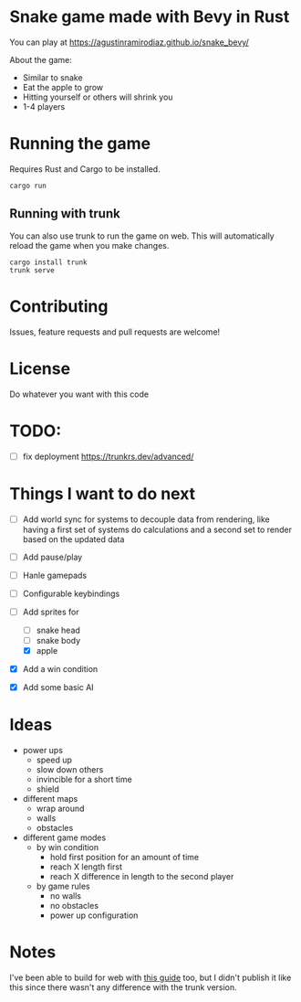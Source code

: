 # Snake game made with Bevy in Rust

You can play at https://agustinramirodiaz.github.io/snake_bevy/

About the game:

- Similar to snake
- Eat the apple to grow
- Hitting yourself or others will shrink you
- 1-4 players

# Running the game

Requires Rust and Cargo to be installed.

```
cargo run
```

## Running with trunk

You can also use trunk to run the game on web. This will automatically reload the game when you make changes.

```
cargo install trunk
trunk serve
```

# Contributing

Issues, feature requests and pull requests are welcome!

# License

Do whatever you want with this code

# TODO:

- [ ] fix deployment https://trunkrs.dev/advanced/

# Things I want to do next

- [ ] Add world sync for systems to decouple data from rendering, like having a first set of systems do calculations and a second set to render based on the updated data
- [ ] Add pause/play
- [ ] Hanle gamepads
- [ ] Configurable keybindings
- [ ] Add sprites for

  - [ ] snake head
  - [ ] snake body
  - [x] apple

- [x] Add a win condition
- [x] Add some basic AI

# Ideas

- power ups
  - speed up
  - slow down others
  - invincible for a short time
  - shield
- different maps
  - wrap around
  - walls
  - obstacles
- different game modes
  - by win condition
    - hold first position for an amount of time
    - reach X length first
    - reach X difference in length to the second player
  - by game rules
    - no walls
    - no obstacles
    - power up configuration

# Notes

I've been able to build for web with [this guide](https://dev.to/sbelzile/making-games-in-rust-deploying-a-bevy-app-to-the-web-1ahn) too, but I didn't publish it like this since there wasn't any difference with the trunk version.
